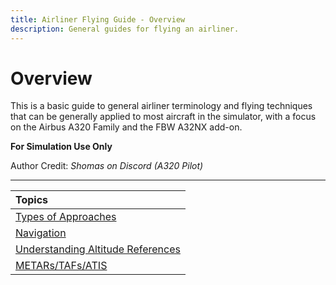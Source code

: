 ```yaml
---
title: Airliner Flying Guide - Overview
description: General guides for flying an airliner.
---
```


<link rel="stylesheet" href="../../../stylesheets/toc-tables.css">

# Overview

This is a basic guide to general airliner terminology and flying techniques that can be generally applied to most aircraft in the simulator, with a focus on the Airbus A320 Family and the FBW A32NX add-on.

**For Simulation Use Only**

Author Credit: *Shomas on Discord (A320 Pilot)*

---

| Topics                                                |
|:------------------------------------------------------|
| [Types of Approaches](approaches.md)                  |
| [Navigation](navigation.md)                           |
| [Understanding Altitude References](altitude-refs.md) |
| [METARs/TAFs/ATIS](weather.md)                        |

